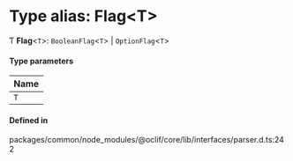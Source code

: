 # Type alias: Flag<T\>

Ƭ **Flag**<`T`\>: `BooleanFlag`<`T`\> \| `OptionFlag`<`T`\>

#### Type parameters

| Name |
| :------ |
| `T` |

#### Defined in

packages/common/node_modules/@oclif/core/lib/interfaces/parser.d.ts:242
